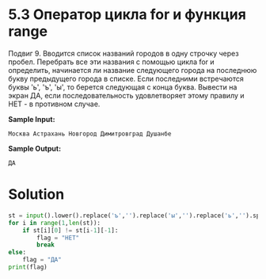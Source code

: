# 5.3 Оператор цикла for и функция range

Подвиг 9. Вводится список названий городов в одну строчку через пробел. Перебрать все эти названия с помощью цикла for и определить, начинается ли название следующего города на последнюю букву предыдущего города в списке. Если последними встречаются буквы 'ь', 'ъ', 'ы', то берется следующая с конца буква. Вывести на экран ДА, если последовательность удовлетворяет этому правилу и НЕТ - в противном случае.

**Sample Input:**
```
Москва Астрахань Новгород Димитровград Душанбе
```
**Sample Output:**
```
ДА
```
# Solution
```python
st = input().lower().replace('ъ','').replace('ы','').replace('ь','').split()
for i in range(1,len(st)):
    if st[i][0] != st[i-1][-1]:
        flag = "НЕТ"
        break
else:
    flag = "ДА"
print(flag)
```